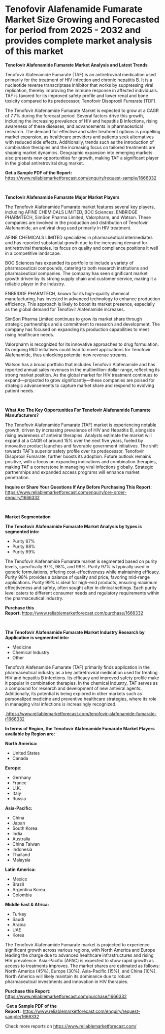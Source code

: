 <p><h1>Tenofovir Alafenamide Fumarate Market Size Growing and Forecasted for period from 2025 - 2032 and provides complete market analysis of this market</h1></p><p><strong>Tenofovir Alafenamide Fumarate Market Analysis and Latest Trends</strong></p>
<p><p>Tenofovir Alafenamide Fumarate (TAF) is an antiretroviral medication used primarily for the treatment of HIV infection and chronic hepatitis B. It is a nucleotide reverse transcriptase inhibitor that works by suppressing viral replication, thereby improving the immune response in affected individuals. TAF is favored for its improved safety profile and lower renal and bone toxicity compared to its predecessor, Tenofovir Disoproxil Fumarate (TDF).</p><p>The Tenofovir Alafenamide Fumarate Market is expected to grow at a CAGR of 7.7% during the forecast period. Several factors drive this growth, including the increasing prevalence of HIV and hepatitis B infections, rising awareness of these diseases, and advancements in pharmaceutical research. The demand for effective and safer treatment options is propelling market expansion, as healthcare providers and patients seek alternatives with reduced side effects. Additionally, trends such as the introduction of combination therapies and the increasing focus on tailored treatments are shaping market dynamics. Geographic expansion into emerging markets also presents new opportunities for growth, making TAF a significant player in the global antiretroviral drug market.</p></p>
<p><strong>Get a Sample PDF of the Report:&nbsp;</strong> <a href="https://www.reliablemarketforecast.com/enquiry/request-sample/1666332?utm_campaign=3327&utm_medium=2&utm_source=Github&utm_content=ia&utm_term=02042025&utm_id=tenofovir-alafenamide-fumarate">https://www.reliablemarketforecast.com/enquiry/request-sample/1666332</a></p>
<p>&nbsp;</p>
<p><strong>Tenofovir Alafenamide Fumarate Major Market Players</strong></p>
<p><p>The Tenofovir Alafenamide Fumarate market features several key players, including AFINE CHEMICALS LIMITED, BOC Sciences, ENBRIDGE PHARMTECH, SimSon Pharma Limited, Valorpharm, and Watson. These companies are involved in the production and distribution of Tenofovir Alafenamide, an antiviral drug used primarily in HIV treatment.</p><p>AFINE CHEMICALS LIMITED specializes in pharmaceutical intermediates and has reported substantial growth due to the increasing demand for antiretroviral therapies. Its focus on quality and compliance positions it well in a competitive landscape.</p><p>BOC Sciences has expanded its portfolio to include a variety of pharmaceutical compounds, catering to both research institutions and pharmaceutical companies. The company has seen significant market growth driven by its strong supply chain and customer service, making it a reliable player in the industry.</p><p>ENBRIDGE PHARMTECH, known for its high-quality chemical manufacturing, has invested in advanced technology to enhance production efficiency. This approach is likely to boost its market presence, especially as the global demand for Tenofovir Alafenamide increases.</p><p>SimSon Pharma Limited continues to grow its market share through strategic partnerships and a commitment to research and development. The company has focused on expanding its production capabilities to meet rising healthcare needs.</p><p>Valorpharm is recognized for its innovative approaches to drug formulation. Its ongoing R&D initiatives could lead to novel applications for Tenofovir Alafenamide, thus unlocking potential new revenue streams.</p><p>Watson has a broad portfolio that includes Tenofovir Alafenamide and has reported annual sales revenues in the multimillion-dollar range, reflecting its strong market position. As the global market for HIV treatment continues to expand—projected to grow significantly—these companies are poised for strategic advancements to capture market share and respond to evolving patient needs.</p></p>
<p>&nbsp;</p>
<p><strong>What Are The Key Opportunities For Tenofovir Alafenamide Fumarate Manufacturers?</strong></p>
<p><p>The Tenofovir Alafenamide Fumarate (TAF) market is experiencing notable growth, driven by increasing prevalence of HIV and Hepatitis B, alongside rising awareness of antiviral therapies. Analysts estimate the market will expand at a CAGR of around 15% over the next five years, fueled by innovative product launches and favorable government initiatives. The shift towards TAF’s superior safety profile over its predecessor, Tenofovir Disoproxil Fumarate, further boosts its adoption. Future outlook remains positive, with a focus on expanding indications and combination therapies, making TAF a cornerstone in managing viral infections globally. Strategic partnerships and expanded access programs will enhance market penetration.</p></p>
<p><strong>Inquire or Share Your Questions If Any Before Purchasing This Report:</strong> <a href="https://www.reliablemarketforecast.com/enquiry/pre-order-enquiry/1666332?utm_campaign=3327&utm_medium=2&utm_source=Github&utm_content=ia&utm_term=02042025&utm_id=tenofovir-alafenamide-fumarate">https://www.reliablemarketforecast.com/enquiry/pre-order-enquiry/1666332</a></p>
<p>&nbsp;</p>
<p><strong>Market Segmentation</strong></p>
<p><strong>The Tenofovir Alafenamide Fumarate Market Analysis by types is segmented into:</strong></p>
<p><ul><li>Purity 97%</li><li>Purity 98%</li><li>Purity 99%</li></ul></p>
<p><p>The Tenofovir Alafenamide Fumarate market is segmented based on purity levels, specifically 97%, 98%, and 99%. Purity 97% is typically used in generic formulations, offering cost-effectiveness while maintaining efficacy. Purity 98% provides a balance of quality and price, favoring mid-range applications. Purity 99% is ideal for high-end products, ensuring maximum effectiveness and safety, often sought after in clinical settings. Each purity level caters to different consumer needs and regulatory requirements within the pharmaceutical industry.</p></p>
<p><strong>Purchase this Report:&nbsp;</strong><a href="https://www.reliablemarketforecast.com/purchase/1666332?utm_campaign=3327&utm_medium=2&utm_source=Github&utm_content=ia&utm_term=02042025&utm_id=tenofovir-alafenamide-fumarate">https://www.reliablemarketforecast.com/purchase/1666332</a></p>
<p>&nbsp;</p>
<p><strong>The Tenofovir Alafenamide Fumarate Market Industry Research by Application is segmented into:</strong></p>
<p><ul><li>Medicine</li><li>Chemical Industry</li><li>Other</li></ul></p>
<p><p>Tenofovir Alafenamide Fumarate (TAF) primarily finds application in the pharmaceutical industry as a key antiretroviral medication used for treating HIV and hepatitis B infections. Its efficacy and improved safety profile make it popular in combination therapies. In the chemical industry, TAF serves as a compound for research and development of new antiviral agents. Additionally, its potential is being explored in other markets such as personalized medicine and preventive healthcare strategies, where its role in managing viral infections is increasingly recognized.</p></p>
<p><a href="https://www.reliablemarketforecast.com/tenofovir-alafenamide-fumarate-r1666332?utm_campaign=3327&utm_medium=2&utm_source=Github&utm_content=ia&utm_term=02042025&utm_id=tenofovir-alafenamide-fumarate">&nbsp;https://www.reliablemarketforecast.com/tenofovir-alafenamide-fumarate-r1666332</a></p>
<p><strong>In terms of Region, the Tenofovir Alafenamide Fumarate Market Players available by Region are:</strong></p>
<p>
    <p> <strong> North America: </strong>
        <ul>
            <li>United States</li>
            <li>Canada</li>
        </ul>
        </p> 
    <p> <strong> Europe: </strong>
        <ul>
            <li>Germany</li>
            <li>France</li>
            <li>U.K.</li>
            <li>Italy</li>
            <li>Russia</li>
        </ul>
        </p> 
    <p> <strong> Asia-Pacific: </strong>
        <ul>
            <li>China</li>
            <li>Japan</li>
            <li>South Korea</li>
            <li>India</li>
            <li>Australia</li>
            <li>China Taiwan</li>
            <li>Indonesia</li>
            <li>Thailand</li>
            <li>Malaysia</li>
        </ul>
        </p> 
    <p> <strong> Latin America: </strong>
        <ul>
            <li>Mexico</li>
            <li>Brazil</li>
            <li>Argentina Korea</li>
            <li>Colombia</li>
        </ul>
        </p> 
    <p> <strong> Middle East & Africa: </strong>
        <ul>
            <li>Turkey</li>
            <li>Saudi</li>
            <li>Arabia</li>
            <li>UAE</li>
            <li>Korea</li>
        </ul>
    </p>
    </p>
<p><p>The Tenofovir Alafenamide Fumarate market is projected to experience significant growth across various regions, with North America and Europe leading the charge due to advanced healthcare infrastructures and rising HIV prevalence. Asia-Pacific (APAC) is expected to show rapid growth as access to treatments improves. The market shares are estimated as follows: North America (45%), Europe (30%), Asia-Pacific (15%), and China (10%). North America will likely maintain its dominance due to robust pharmaceutical investments and innovation in HIV therapies.</p></p>
<p><strong>Purchase this Report: </strong><a href="https://www.reliablemarketforecast.com/purchase/1666332?utm_campaign=3327&utm_medium=2&utm_source=Github&utm_content=ia&utm_term=02042025&utm_id=tenofovir-alafenamide-fumarate">https://www.reliablemarketforecast.com/purchase/1666332</a></p>
<p>&nbsp;<strong>Get a Sample PDF of the Report:&nbsp;&nbsp;</strong><a href="https://www.reliablemarketforecast.com/enquiry/request-sample/1666332?utm_campaign=3327&utm_medium=2&utm_source=Github&utm_content=ia&utm_term=02042025&utm_id=tenofovir-alafenamide-fumarate">https://www.reliablemarketforecast.com/enquiry/request-sample/1666332</a></p>
<p><strong></strong></p>
<p>Check more reports on <a href="https://www.reliablemarketforecast.com/?utm_campaign=3327&utm_medium=2&utm_source=Github&utm_content=ia&utm_term=02042025&utm_id=tenofovir-alafenamide-fumarate">https://www.reliablemarketforecast.com/</a></p>
